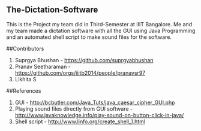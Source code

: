 ## The-Dictation-Software
This is the Project my team did in Third-Semester at IIIT Bangalore. Me and my team made a dictation software with all the GUI using Java Programming and an automated shell script to make sound files for the software.

##Contributors

1. Suprgya Bhushan - https://github.com/suprgyabhushan
2. Pranav Seetharaman - https://github.com/orgs/iiitb2014/people/pranavsr97
3. Likhita S

##References

1. GUI - http://bcbutler.com/Java_Tuts/java_caesar_cipher_GUI.php
2. Playing sound files directly from GUI software - http://www.javaknowledge.info/play-sound-on-button-click-in-java/
3. Shell script - http://www.linfo.org/create_shell_1.html
